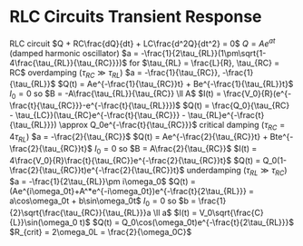 # RLC Circuits Transient Response
RLC circuit
	$Q + RC\frac{dQ}{dt} + LC\frac{d^2Q}{dt^2} = 0$
	$Q = Ae^{at}$ (damped harmonic oscillator)
	$a = -\frac{1}{2\tau_{RL}}(1\pm\sqrt{1-4\frac{\tau_{RL}}{\tau_{RC}}})$ for $\tau_{RL} = \frac{L}{R}, \tau_{RC} = RC$
	overdamping ($\tau_{RC} \gg \tau_{RL}$)
		$a = -\frac{1}{\tau_{RC}}, -\frac{1}{\tau_{RL}}$
		$Q(t) = Ae^{-\frac{1}{\tau_{RC}}t} + Be^{-\frac{1}{\tau_{RL}}t}$
		$I_0 = 0$ so $B = -A\frac{\tau_{RL}}{\tau_{RC}} \ll A$
		$I(t) = \frac{V_0}{R}(e^{-\frac{t}{\tau_{RC}}}-e^{-\frac{t}{\tau_{RL}}})$
		$Q(t) = \frac{Q_0}{\tau_{RC} - \tau_{LC}}(\tau_{RC}e^{-\frac{t}{\tau_{RC}}} - \tau_{RL}e^{-\frac{t}{\tau_{RL}}}) \approx Q_0e^{-\frac{t}{\tau_{RC}}}$
	critical damping ($\tau_{RC} = 4\tau_{RL}$)
		$a = -\frac{2}{\tau_{RC}}$
		$Q(t) = Ae^{-\frac{2}{\tau_{RC}}t} + Bte^{-\frac{2}{\tau_{RC}}t}$
		$I_0 = 0$ so $B = A\frac{2}{\tau_{RC}}$
		$I(t) = 4\frac{V_0}{R}\frac{t}{\tau_{RC}}e^{-\frac{2}{\tau_{RC}}t}$
		$Q(t) = Q_0(1-\frac{2}{\tau_{RC}}t)e^{-\frac{2}{\tau_{RC}}t}$
	underdamping ($\tau_{RL} \gg \tau_{RC}$)
		$a = -\frac{1}{2\tau_{RL}}\pm i\omega_0$
		$Q(t) = (Ae^{i\omega_0t}+A^*e^{-i\omega_0t})e^{-\frac{t}{2\tau_{RL}}} = a\cos\omega_0t + b\sin\omega_0t$
		$I_0 = 0$ so $b = \frac{1}{2}\sqrt{\frac{\tau_{RC}}{\tau_{RL}}}a \ll a$
		$I(t) = V_0\sqrt{\frac{C}{L}}\sin(\omega_0 t)$
		$Q(t) = Q_0\cos(\omega_0t)e^{-\frac{t}{2\tau_{RL}}}$
	$R_{crit} = 2\omega_0L = \frac{2}{\omega_0C}$